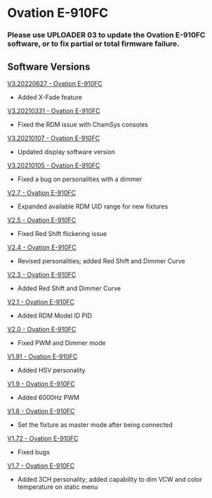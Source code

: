 # Ovation E-910FC

### Please use UPLOADER 03 to update the Ovation E-910FC software, or to fix partial or total firmware failure.

## Software Versions

[V3.20220627 - Ovation E-910FC](https://github.com/Chauvet-Pro/OVATIONE910FC/blob/32e09c98f0a0827411e690f80c0bbf9fb8ba9b8b/Firmware/V3.20220627.zip)
- Added X-Fade feature

[V3.20210331 - Ovation E-910FC](https://github.com/Chauvet-Pro/OVATIONE910FC/blob/32e09c98f0a0827411e690f80c0bbf9fb8ba9b8b/Firmware/V3.20210331.zip)
- Fixed the RDM issue with ChamSys consoles

[V3.20210107 - Ovation E-910FC](https://github.com/Chauvet-Pro/OVATIONE910FC/blob/32e09c98f0a0827411e690f80c0bbf9fb8ba9b8b/Firmware/V3.20210107.zip)
- Updated display software version

[V3.20210105 - Ovation E-910FC](https://github.com/Chauvet-Pro/OVATIONE910FC/blob/32e09c98f0a0827411e690f80c0bbf9fb8ba9b8b/Firmware/V3.20210105.zip)
- Fixed a bug on personalities with a dimmer

[V2.7 - Ovation E-910FC](https://github.com/Chauvet-Pro/OVATIONE910FC/blob/32e09c98f0a0827411e690f80c0bbf9fb8ba9b8b/Firmware/V2.7.zip)
- Expanded available RDM UID range for new fixtures

[V2.5 - Ovation E-910FC](https://github.com/Chauvet-Pro/OVATIONE910FC/blob/32e09c98f0a0827411e690f80c0bbf9fb8ba9b8b/Firmware/V2.5.zip)
- Fixed Red Shift flickering issue

[V2.4 - Ovation E-910FC](https://github.com/Chauvet-Pro/OVATIONE910FC/blob/32e09c98f0a0827411e690f80c0bbf9fb8ba9b8b/Firmware/V2.4.zip)
- Revised personalities; added Red Shift and Dimmer Curve

[V2.3 - Ovation E-910FC](https://github.com/Chauvet-Pro/OVATIONE910FC/blob/32e09c98f0a0827411e690f80c0bbf9fb8ba9b8b/Firmware/V2.3.zip)
- Added Red Shift and Dimmer Curve

[V2.1 - Ovation E-910FC](https://github.com/Chauvet-Pro/OVATIONE910FC/blob/32e09c98f0a0827411e690f80c0bbf9fb8ba9b8b/Firmware/V2.1.zip)
- Added RDM Model ID PID

[V2.0 - Ovation E-910FC](https://github.com/Chauvet-Pro/OVATIONE910FC/blob/32e09c98f0a0827411e690f80c0bbf9fb8ba9b8b/Firmware/V2.0.zip)
- Fixed PWM and Dimmer mode

[V1.91 - Ovation E-910FC](https://github.com/Chauvet-Pro/OVATIONE910FC/blob/32e09c98f0a0827411e690f80c0bbf9fb8ba9b8b/Firmware/V1.91.zip)
- Added HSV personality

[V1.9 - Ovation E-910FC](https://github.com/Chauvet-Pro/OVATIONE910FC/blob/32e09c98f0a0827411e690f80c0bbf9fb8ba9b8b/Firmware/V1.9.zip)
- Added 6000Hz PWM

[V1.8 - Ovation E-910FC](https://github.com/Chauvet-Pro/OVATIONE910FC/blob/32e09c98f0a0827411e690f80c0bbf9fb8ba9b8b/Firmware/V1.8.zip)
- Set the fixture as master mode after being connected

[V1.72 - Ovation E-910FC](https://github.com/Chauvet-Pro/OVATIONE910FC/blob/32e09c98f0a0827411e690f80c0bbf9fb8ba9b8b/Firmware/V1.72.zip)
- Fixed bugs

[V1.7 - Ovation E-910FC](https://github.com/Chauvet-Pro/OVATIONE910FC/blob/32e09c98f0a0827411e690f80c0bbf9fb8ba9b8b/Firmware/V1.7.zip)
- Added 3CH personality; added capability to dim VCW and color temperature on static menu
